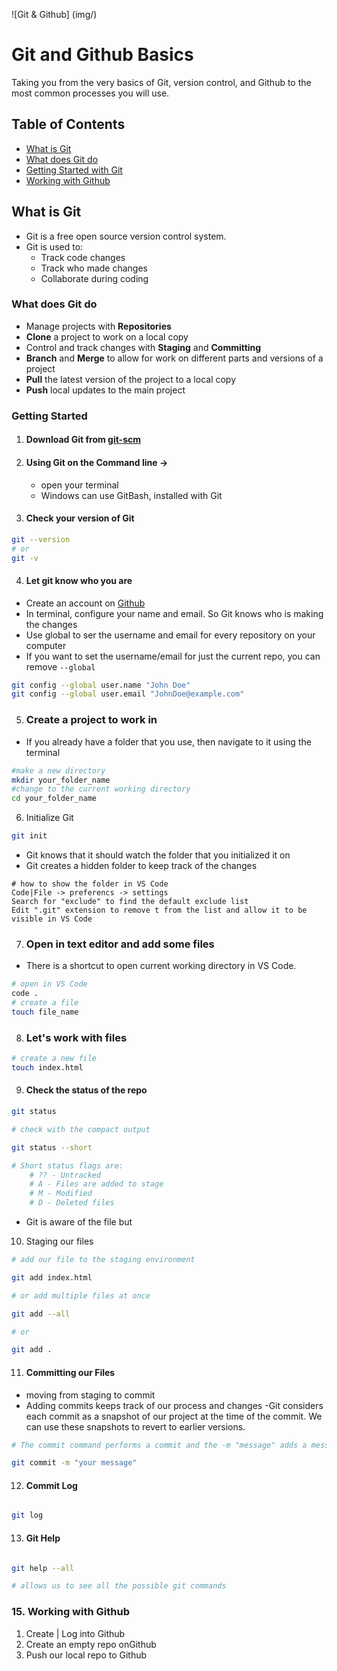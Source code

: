 ![Git & Github] (img/)

# Git and Github Basics

Taking you from the very basics of Git, version control, and Github to the most common
processes you will use.

## Table of Contents
- [What is Git](#what-is-git)
- [What does Git do](#what-does-git-do)
- [Getting Started with Git](#getting-started)
- [Working with Github](#working-with-github)

## What is Git

-   Git is a free open source version control system.
-   Git is used to:
    -   Track code changes
    -   Track who made changes
    -   Collaborate during coding

### What does Git do

-   Manage projects with **Repositories**
-   **Clone** a project to work on a local copy
-   Control and track changes with **Staging** and **Committing**
-   **Branch** and **Merge** to allow for work on different parts and versions
    of a project
-   **Pull** the latest version of the project to a local copy
-   **Push** local updates to the main project

### Getting Started
1. #### Download Git from [git-scm](https://git-scm.com/)
2. #### Using Git on the Command line ->
    - open your terminal
    - Windows can use GitBash, installed with Git
3. #### Check your version of Git

```bash
git --version
# or
git -v
```
4.  #### Let git know who you are

- Create an account on [Github](https://github.com)
- In terminal, configure your name and email.  So Git knows who is making the changes
- Use global to ser the username and email for every repository on your computer
- If you want to set the username/email for just the current repo, you can remove ```
--global ```

```bash
git config --global user.name "John Doe"
git config --global user.email "JohnDoe@example.com"
```

5. ### Create a project to work in
- If you already have a folder that you use, then navigate to it using the terminal

```bash
#make a new directory
mkdir your_folder_name
#change to the current working directory
cd your_folder_name
```

6.  Initialize Git
```bash
git init
```

- Git knows that it should watch the folder that you initialized it on
- Git creates a hidden folder to keep track of the changes

```
# how to show the folder in VS Code
Code|File -> preferencs -> settings
Search for "exclude" to find the default exclude list
Edit ".git" extension to remove t from the list and allow it to be visible in VS Code
```

7. ### Open in text editor and add some files
- There is a shortcut to open current working directory in VS Code. 
```bash
# open in VS Code
code .
# create a file
touch file_name
```

8. ### Let's work with files
```bash
# create a new file
touch index.html
```
9. #### Check the status of the repo
```bash
git status

# check with the compact output

git status --short

# Short status flags are:
    # ?? - Untracked
    # A - Files are added to stage
    # M - Modified
    # D - Deleted files
```
- Git is aware of the file but     

10. Staging our files
```bash
# add our file to the staging environment

git add index.html

# or add multiple files at once

git add --all

# or 

git add .
```

11. #### Committing our Files
- moving from staging to commit
- Adding commits keeps track of our process and changes
-Git considers each commit as a snapshot of our project at the time 
of the commit.  We can use these snapshots to revert to earlier versions.

```bash
# The commit command performs a commit and the -m "message" adds a message.

git commit -m "your message"
```

12. #### Commit Log

```bash

git log
```

13. #### Git Help

```bash

git help --all

# allows us to see all the possible git commands
```
### 15.  Working with Github

1. Create | Log into Github
2. Create an empty repo onGithub
3. Push our local repo to Github



